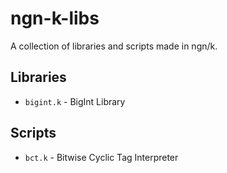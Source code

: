 # ngn-k-libs
A collection of libraries and scripts made in ngn/k.

## Libraries
- `bigint.k` - BigInt Library

## Scripts
- `bct.k` - Bitwise Cyclic Tag Interpreter
